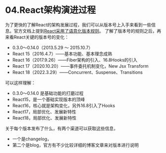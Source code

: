 # 04.React架构演进过程
为了更快的了解React的架构发展过程，我们可以从版本号上入手来看到一些信息。官方文档上提到[React采用了语意化版本规则](https://reactjs.org/docs/faq-versioning.html)。
了解了版本号的规则之后，再来看React关键的版本号的变化：
-  0.3.0～0.14.0（2013.5.29 ～ 2015.10.7）
-  React 15（2016.4.7）——基本功能、基本理念成熟
-  React 16（2017.9.26）——Fiber架构的引入、16.8Hooks的引入
-  React 17（2020.10.20）——事件委托机制变化，New Jsx Transform
-  React 18（2022.3.29）——Concurrent、Suspense、Transitions

可以这样理解：
- 0.3.0～0.14.0 是基础功能的打磨过程
- React15，是一个基础实现版本的顶峰
- React16，核心就是架构变化，另外16.8引入了Hooks
- React17，局部优化、发展新特性
- React18，局部优化、发展新特性

关于每个版本发布了什么，有两个渠道可以获取这些信息，
- 一个是changelog，
- 第二个是blog，官方有不少比较详细的博客文章来对版本进行说明
